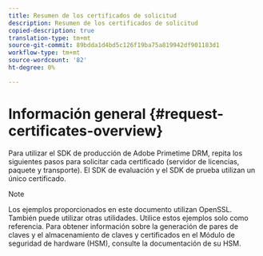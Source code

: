 ```yaml
---
title: Resumen de los certificados de solicitud
description: Resumen de los certificados de solicitud
copied-description: true
translation-type: tm+mt
source-git-commit: 89bdda1d4bd5c126f19ba75a819942df901183d1
workflow-type: tm+mt
source-wordcount: '82'
ht-degree: 0%

---
```



# Información general {#request-certificates-overview}

Para utilizar el SDK de producción de Adobe Primetime DRM, repita los siguientes pasos para solicitar cada certificado (servidor de licencias, paquete y transporte). El SDK de evaluación y el SDK de prueba utilizan un único certificado.

>[!NOTE]
>
>Los ejemplos proporcionados en este documento utilizan OpenSSL. También puede utilizar otras utilidades. Utilice estos ejemplos solo como referencia. Para obtener información sobre la generación de pares de claves y el almacenamiento de claves y certificados en el Módulo de seguridad de hardware (HSM), consulte la documentación de su HSM.